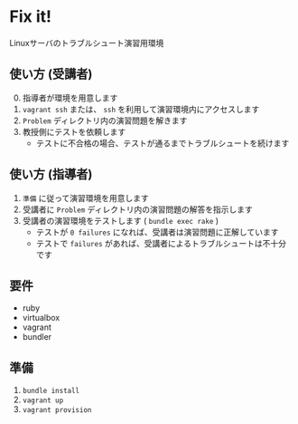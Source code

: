 # Fix it!

Linuxサーバのトラブルシュート演習用環境  

## 使い方 (受講者)

0. 指導者が環境を用意します
1. `vagrant ssh` または、 `ssh` を利用して演習環境内にアクセスします
2. `Problem` ディレクトリ内の演習問題を解きます
3. 教授側にテストを依頼します
   - テストに不合格の場合、テストが通るまでトラブルシュートを続けます

## 使い方 (指導者)

1. `準備` に従って演習環境を用意します
2. 受講者に `Problem` ディレクトリ内の演習問題の解答を指示します
3. 受講者の演習環境をテストします ( `bundle exec rake` )
   - テストが `0 failures` になれば、受講者は演習問題に正解しています
   - テストで `failures` があれば、受講者によるトラブルシュートは不十分です

## 要件
- ruby
- virtualbox
- vagrant
- bundler

## 準備
1. `bundle install`
2. `vagrant up`
3. `vagrant provision`
